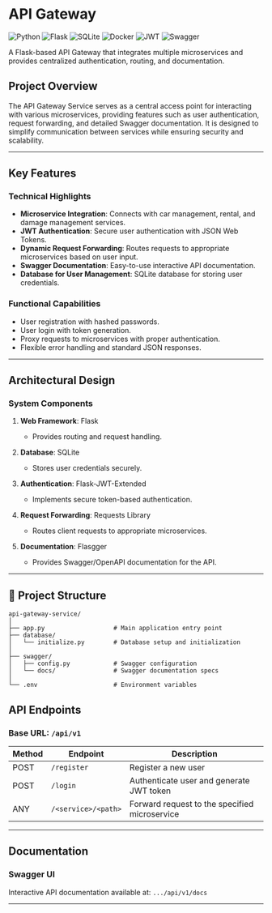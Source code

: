 # API Gateway

![Python](https://img.shields.io/badge/python-3670A0?style=for-the-badge&logo=python&logoColor=ffdd54)
![Flask](https://img.shields.io/badge/flask-%23000.svg?style=for-the-badge&logo=flask&logoColor=white)
![SQLite](https://img.shields.io/badge/sqlite-%2307405e.svg?style=for-the-badge&logo=sqlite&logoColor=white)
![Docker](https://img.shields.io/badge/docker-%230db7ed.svg?style=for-the-badge&logo=docker&logoColor=white)
![JWT](https://img.shields.io/badge/JWT-000000?style=for-the-badge&logo=jsonwebtokens&logoColor=white)
![Swagger](https://img.shields.io/badge/Swagger-%23Clojure?style=for-the-badge&logo=swagger&logoColor=white)

A Flask-based API Gateway that integrates multiple microservices and provides centralized authentication, routing, and documentation.

## Project Overview

The API Gateway Service serves as a central access point for interacting with various microservices, providing features such as user authentication, request forwarding, and detailed Swagger documentation. It is designed to simplify communication between services while ensuring security and scalability.

---

## Key Features

### Technical Highlights
- **Microservice Integration**: Connects with car management, rental, and damage management services.
- **JWT Authentication**: Secure user authentication with JSON Web Tokens.
- **Dynamic Request Forwarding**: Routes requests to appropriate microservices based on user input.
- **Swagger Documentation**: Easy-to-use interactive API documentation.
- **Database for User Management**: SQLite database for storing user credentials.

### Functional Capabilities
- User registration with hashed passwords.
- User login with token generation.
- Proxy requests to microservices with proper authentication.
- Flexible error handling and standard JSON responses.

---

## Architectural Design

### System Components

1. **Web Framework**: Flask
   - Provides routing and request handling.

2. **Database**: SQLite
   - Stores user credentials securely.

3. **Authentication**: Flask-JWT-Extended
   - Implements secure token-based authentication.

4. **Request Forwarding**: Requests Library
   - Routes client requests to appropriate microservices.

5. **Documentation**: Flasgger
   - Provides Swagger/OpenAPI documentation for the API.

---

## 📂 Project Structure
```
api-gateway-service/
│
├── app.py                   # Main application entry point
├── database/
│   └── initialize.py        # Database setup and initialization
│
├── swagger/
│   ├── config.py            # Swagger configuration
│   └── docs/                # Swagger documentation specs
│
└── .env                     # Environment variables
```

## API Endpoints

### Base URL: `/api/v1`

| Method | Endpoint                                   | Description                                      |
|--------|-------------------------------------------|--------------------------------------------------|
| POST   | `/register`                               | Register a new user                             |
| POST   | `/login`                                  | Authenticate user and generate JWT token        |
| ANY    | `/<service>/<path>`                       | Forward request to the specified microservice   |

---

## Documentation

### Swagger UI
Interactive API documentation available at: `.../api/v1/docs`

---
